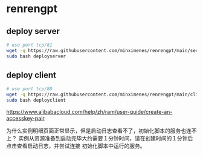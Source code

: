 # renrengpt

## deploy server
```bash
# use port tcp/81
wget -q https://raw.githubusercontent.com/minximenes/renrengpt/main/server/deploy -O deployserver
sudo bash deployserver
```
## deploy client
```bash
# use port tcp/80
wget -q https://raw.githubusercontent.com/minximenes/renrengpt/main/client/deploy -O deployclient
sudo bash deployclient
```

https://www.alibabacloud.com/help/zh/ram/user-guide/create-an-accesskey-pair

为什么实例明细页面正常显示，但是启动日志查看不了，初始化脚本的服务也连不上？
实例从资源准备到启动完毕大约需要１分钟时间，请在创建时间的１分钟后点击查看启动日志，并尝试连接
初始化脚本中运行的服务。